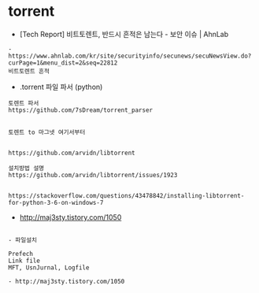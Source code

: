 # torrent

- [Tech Report] 비트토렌트, 반드시 흔적은 남는다 - 보안 이슈 | AhnLab
```
- https://www.ahnlab.com/kr/site/securityinfo/secunews/secuNewsView.do?curPage=1&menu_dist=2&seq=22812
비트토렌트 흔적
```


- .torrent 파일 파서 (python)

```
토렌트 파서
https://github.com/7sDream/torrent_parser


토렌트 to 마그넷 여기서부터


https://github.com/arvidn/libtorrent

설치방법 설명
https://github.com/arvidn/libtorrent/issues/1923


https://stackoverflow.com/questions/43478842/installing-libtorrent-for-python-3-6-on-windows-7

```
- http://maj3sty.tistory.com/1050

```

- 파일설치

Prefech
Link file
MFT, UsnJurnal, Logfile

- http://maj3sty.tistory.com/1050

```
